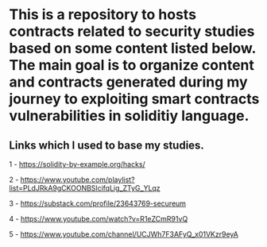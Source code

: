 # This is a repository to hosts contracts related to security studies based on some content listed below. The main goal is to organize content and contracts generated during my journey to exploiting smart contracts vulnerabilities in soliditiy language.


## Links which I used to base my studies.

1 - https://solidity-by-example.org/hacks/

2 - https://www.youtube.com/playlist?list=PLdJRkA9gCKOONBSlcifqLig_ZTyG_YLqz

3 - https://substack.com/profile/23643769-secureum

4 - https://www.youtube.com/watch?v=R1eZCmR91vQ

5 - https://www.youtube.com/channel/UCJWh7F3AFyQ_x01VKzr9eyA
